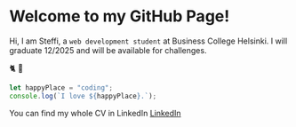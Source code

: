 # Welcome to my GitHub Page!

Hi, I am Steffi, a `web development student` at Business College Helsinki. I will graduate 12/2025 and will be available for challenges.

:cat2: :unicorn:

```js
let happyPlace = "coding";
console.log(`I love ${happyPlace}.`);
```

You can find my whole CV in LinkedIn [LinkedIn](linkedin.com/in/stefanie-jana-a0b094a8)

<!--
**stabjana/stabjana** is a ✨ _special_ ✨ repository because its `README.md` (this file) appears on your GitHub profile.

Here are some ideas to get you started:

- 🔭 I’m currently working on ...
- 🌱 I’m currently learning ...
- 👯 I’m looking to collaborate on ...
- 🤔 I’m looking for help with ...
- 💬 Ask me about ...
- 📫 How to reach me: ...
- 😄 Pronouns: ...
- ⚡ Fun fact: ...
-->
